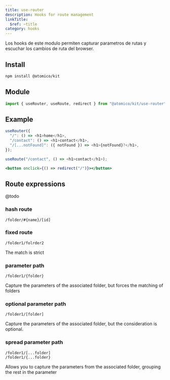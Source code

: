 ```yaml
---
title: use-router
description: Hooks for route management
linkTitle:
  $ref: ~title
category: hooks
---
```


Los hooks de este modulo permiten capturar parametros de rutas y escuchar los cambios de ruta del browser.

## Install

```bash
npm install @atomico/kit
```

## Module

```js
import { useRouter, useRoute, redirect } from "@atomico/kit/use-router";
```

## Example

<doc-tabs auto-height tabs="useRouter, useRoute, redirect">

```js
useRouter({
  "/": () => <h1>home</h1>,
  "/contact": () => <h1>contact</h1>,
  "/[...notFound]": ({ notFound }) => <h1>{notFound}?</h1>,
});
```

```js
useRoute("/contact", () => <h1>contact</h1>);
```

```jsx
<button onclick={() => redirect("/")}></button>
```

</doc-tabs>

## Route expressions

@todo

### hash route

```
/folder/#{name}/[id]
```

### fixed route

```
/folder1/folrder2
```

The match is strict

### parameter path

```
/folder1/{folder}
```

Capture the parameters of the associated folder, but forces the matching of folders

### optional parameter path

```
/folder1/[folder]
```

Capture the parameters of the associated folder, but the consideration is optional.

### spread parameter path

```
/folder1/[...folder]
/folder1/{...folder}
```

Allows you to capture the parameters from the associated folder, grouping the rest in the parameter

<!--
<example-use-router></example-use-router>
<script type="module" src="{{'example-use-router.tsx'|asset}}"></script>
-->
